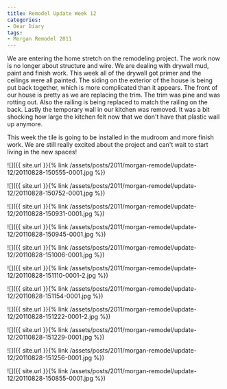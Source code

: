 ```yaml
---
title: Remodel Update Week 12
categories:
- Dear Diary
tags:
- Morgan Remodel 2011
---
```


We are entering the home stretch on the remodeling project. The work now is no longer about structure and wire. We are dealing with drywall mud, paint and finish work. This week all of the drywall got primer and the ceilings were all painted. The siding on the exterior of the house is being put back together, which is more complicated than it appears. The front of our house is pretty as we are replacing the trim. The trim was pine and was rotting out. Also the railing is being replaced to match the railing on the back. Lastly the temporary wall in our kitchen was removed. It was a bit shocking how large the kitchen felt now that we don't have that plastic wall up anymore.

This week the tile is going to be installed in the mudroom and more finish work. We are still really excited about the project and can't wait to start living in the new spaces!

![]({{ site.url }}{% link /assets/posts/2011/morgan-remodel/update-12/20110828-150555-0001.jpg %})

![]({{ site.url }}{% link /assets/posts/2011/morgan-remodel/update-12/20110828-150752-0001.jpg %})

![]({{ site.url }}{% link /assets/posts/2011/morgan-remodel/update-12/20110828-150931-0001.jpg %})

![]({{ site.url }}{% link /assets/posts/2011/morgan-remodel/update-12/20110828-150945-0001.jpg %})

![]({{ site.url }}{% link /assets/posts/2011/morgan-remodel/update-12/20110828-151006-0001.jpg %})

![]({{ site.url }}{% link /assets/posts/2011/morgan-remodel/update-12/20110828-151110-0001-2.jpg %})

![]({{ site.url }}{% link /assets/posts/2011/morgan-remodel/update-12/20110828-151154-0001.jpg %})

![]({{ site.url }}{% link /assets/posts/2011/morgan-remodel/update-12/20110828-151222-0001-2.jpg %})

![]({{ site.url }}{% link /assets/posts/2011/morgan-remodel/update-12/20110828-151229-0001.jpg %})

![]({{ site.url }}{% link /assets/posts/2011/morgan-remodel/update-12/20110828-151256-0001.jpg %})

![]({{ site.url }}{% link /assets/posts/2011/morgan-remodel/update-12/20110828-150855-0001.jpg %})

